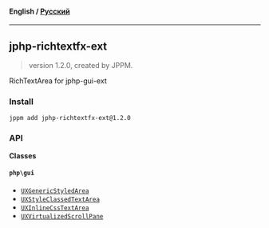 #### **English** / [Русский](README.ru.md)

---

## jphp-richtextfx-ext
> version 1.2.0, created by JPPM.

RichTextArea for jphp-gui-ext

### Install
```
jppm add jphp-richtextfx-ext@1.2.0
```

### API
**Classes**

#### `php\gui`

- [`UXGenericStyledArea`](https://github.com/jphp-group/jphp-richtextfx-ext/blob/master/api-docs/classes/php/gui/UXGenericStyledArea.md)
- [`UXStyleClassedTextArea`](https://github.com/jphp-group/jphp-richtextfx-ext/blob/master/api-docs/classes/php/gui/UXStyleClassedTextArea.md)
- [`UXInlineCssTextArea`](https://github.com/jphp-group/jphp-richtextfx-ext/blob/master/api-docs/classes/php/gui/UXInlineCssTextArea.md)
- [`UXVirtualizedScrollPane`](https://github.com/jphp-group/jphp-richtextfx-ext/blob/master/api-docs/classes/php/gui/UXVirtualizedScrollPane.md)